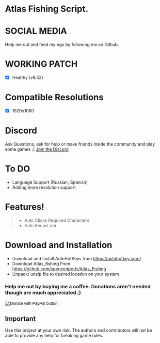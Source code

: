 # Atlas Fishing Script.

# SOCIAL MEDIA
Help me out and feed my ego by following me on Github.

# WORKING PATCH
- [x] Healthy (v6.52)

# Compatible Resolutions
- [x] 1920x1080

# Discord
 Ask Questions, ask for help or make friends inside the community and play some games :)
 [Join the Discord](https://discord.gg/262RFta)

# To DO
- Language Support (Russian, Spanish)
- Adding more resolution support

# Features!
  > - Auto Clicks Required Characters
  > - Auto Recast rod

# Download and Installation
- Download and Install AutoHotKeys from https://autohotkey.com/
- Download Atlas_fishing From https://github.com/spencerjpotts/Atlas_Fishing
- Unpack/ unzip file to desired location on your system


### Help me out by buying me a coffee. Donations aren't needed though are much appreciated ;)
<form action="https://www.paypal.com/cgi-bin/webscr" method="post" target="_top">
<input type="hidden" name="cmd" value="_donations" />
<input type="hidden" name="business" value="NUM5LS6HQ5CCQ" />
<input type="hidden" name="item_name" value="Atlas Fishing Help" />
<input type="hidden" name="currency_code" value="AUD" />
<input type="image" src="https://www.paypalobjects.com/en_AU/i/btn/btn_donateCC_LG.gif" border="0" name="submit" title="PayPal - The safer, easier way to pay online!" alt="Donate with PayPal button" />
<img alt="" border="0" src="https://www.paypal.com/en_AU/i/scr/pixel.gif" width="1" height="1" />
</form>


## Important
Use this project at your own risk. The authors and contributors will not be able to provide any help for breaking game rules.
